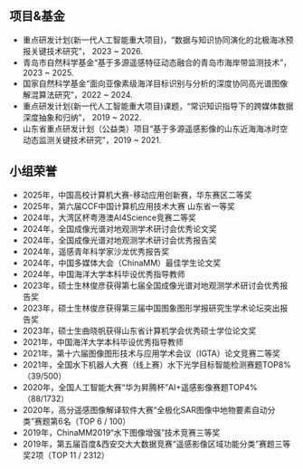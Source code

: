 
## 项目&基金

- 重点研发计划(新一代人工智能重大项目)，“数据与知识协同演化的北极海冰预报关键技术研究”， 2023 ~ 2026.
- 青岛市自然科学基金“基于多源遥感特征动态融合的青岛市海岸带监测技术”， 2023 ~ 2025.
- 国家自然科学基金“面向亚像素级海洋目标识别与分析的深度协同高光谱图像解混算法研究”，2022 ~ 2024.
- 重点研发计划(新一代人工智能重大项目)课题，“常识知识指导下的跨媒体数据深度抽象和归纳”， 2019 ~ 2022.
- 山东省重点研发计划（公益类）项目“基于多源遥感影像的山东近海海冰时空动态监测关键技术研究”，2019 ~ 2021.

## 小组荣誉
- 2025年，中国高校计算机大赛-移动应用创新赛，华东赛区二等奖
- 2025年，第六届CCF中国计算机应用技术大赛 山东省一等奖
- 2024年，大湾区杯粤港澳AI4Science竞赛二等奖
- 2024年，全国成像光谱对地观测学术研讨会优秀论文奖
- 2024年，全国成像光谱对地观测学术研讨会优秀报告奖
- 2024年，遥感青年科学家沙龙优秀报告奖
- 2024年，中国多媒体大会（ChinaMM）最佳学生论文奖
- 2024年，中国海洋大学本科毕设优秀指导教师
- 2023年，硕士生林俊彦获得第七届全国成像光谱对地观测学术研讨会优秀报告奖
- 2023年，硕士生林俊彦获得第三届中国图象图形学报研究生学术论坛突出报告奖
- 2023年，硕士生曲晓帆获得山东省计算机学会优秀硕士学位论文奖
- 2021年，中国海洋大学本科毕设优秀指导教师
- 2021年，第十六届图像图形技术与应用学术会议（IGTA）论文竞赛二等奖
- 2021年，全国水下机器人大赛（线上赛）水下光学目标智能检测赛题TOP8\% （39/500）
- 2020年，全国人工智能大赛“华为昇腾杯”AI+遥感影像赛题TOP4\% （88/1732）
- 2020年，高分遥感图像解译软件大赛“全极化SAR图像中地物要素自动分类”赛题第6名（TOP 6 / 100）
- 2019年，ChinaMM2019“水下图像增强”技术竞赛三等奖
- 2019年，第五届百度\&西安交大大数据竞赛“遥感影像区域功能分类”赛题三等奖2项（TOP 11 / 2312）
